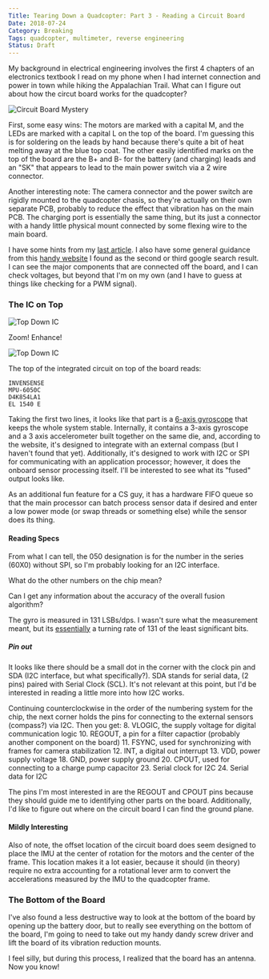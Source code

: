 ```yaml
---
Title: Tearing Down a Quadcopter: Part 3 - Reading a Circuit Board
Date: 2018-07-24
Category: Breaking
Tags: quadcopter, multimeter, reverse engineering
Status: Draft
---
```


My background in electrical engineering involves the first 4 chapters of an
electronics textbook I read on my phone when I had internet connection and power
in town while hiking the Appalachian Trail. What can I figure out about how the
circut board works for the quadcopter?

![Circuit Board Mystery]({attach}img/board_layout.jpg)

First, some easy wins: The motors are marked with a capital M, and the LEDs are
marked with a capital L on the top of the board. I'm guessing this is for
soldering on the leads by hand because there's quite a bit of heat melting away
at the blue top coat. The other easily identified marks on the top of the board
are the B+ and B- for the battery (and charging) leads and an "SK" that appears
to lead to the main power switch via a 2 wire connector.

Another interesting note: The camera connector and the power switch are rigidly
mounted to the quadcopter chasis, so they're actually on their own separate PCB,
probably to reduce the effect that vibration has on the main PCB. The charging
port is essentially the same thing, but its just a connector with a handy little
physical mount connected by some flexing wire to the main board.

I have some hints from my [last article]({filename}break-quad-copter2.md).
I also have some general guidance from this
[handy website](http://www.uchobby.com/index.php/2007/07/15/identifying-electronic-components/)
I found as the second or third google search result. I can see the major
components that are connected off the board, and I can check voltages, but
beyond that I'm on my own (and I have to guess at things like checking for a PWM
signal).

### The IC on Top

![Top Down IC]({attach}img/zoom_enhance.jpg)

Zoom! Enhance!

![Top Down IC]({attach}img/zoom_enhance2.jpg)

The top of the integrated circuit on top of the board reads:

```
INVENSENSE
MPU-6050C
D4K854LA1
EL 1540 E
```

Taking the first two lines, it looks like that part is a 
[6-axis gyroscope](https://www.invensense.com/products/motion-tracking/6-axis/mpu-6050/)
that keeps the whole system stable. Internally, it contains a 3-axis gyroscope
and a 3 axis accelerometer built together on the same die, and, according to the
website, it's designed to integrate with an external compass (but I haven't
found that yet). Additionally, it's designed to work with I2C or SPI for
communicating with an application processor; however, it does the onboard sensor
processing itself. I'll be interested to see what its "fused" output looks like.

As an additional fun feature for a CS guy, it has a hardware FIFO queue so that
the main processor can batch process sensor data if desired and enter a low
power mode (or swap threads or something else) while the sensor does its thing.

#### Reading Specs

From what I can tell, the 050 designation is for the number in the series (60X0)
without SPI, so I'm probably looking for an I2C interface.

What do the other numbers on the chip mean?

Can I get any information about the accuracy of the overall fusion algorithm?

The gyro is measured in 131 LSBs/dps. I wasn't sure what the measurement meant,
but its [essentially](https://arduino.stackexchange.com/questions/14474/what-does-lsb-per-degree-per-second-mean)
a turning rate of 131 of the least significant bits.

##### Pin out

It looks like there should be a small dot in the corner with the clock pin and
SDA (I2C interface, but what specifically?). SDA stands for serial data,
(2 pins) paired with Serial Clock (SCL). It's not relevant at this point, but
I'd be interested in reading a little more into how I2C works.

Continuing counterclockwise in the order of the numbering system for the chip,
the next corner holds the pins for connecting to the external sensors (compass?)
via I2C. Then you get:
    8. VLOGIC, the supply voltage for digital communication logic
    10. REGOUT, a pin for a filter capactior (probably another component on the
    board)
    11. FSYNC, used for synchronizing with frames for camera stabilization
    12. INT, a digital out interrupt
    13. VDD, power supply voltage
    18. GND, power supply ground
    20. CPOUT, used for connecting to a charge pump capacitor
    23. Serial clock for I2C
    24. Serial data for I2C

The pins I'm most interested in are the REGOUT and CPOUT pins because they
should guide me to identifying other parts on the board. Additionally, I'd like
to figure out where on the circuit board I can find the ground plane.

<!-- TODO(buckbaskin): Add a picture of the typical operating circuit -->
<!-- TODO(buckbaskin): Start here -->

#### Mildly Interesting

Also of note, the offset location of the circuit board does seem designed to
place the IMU at the center of rotation for the motors and the center of the
frame. This location makes it a lot easier, because it should (in theory)
require no extra accounting for a rotational lever arm to convert the
accelerations measured by the IMU to the quadcopter frame.

### The Bottom of the Board

I've also found a less destructive way to look at the bottom of the board by
opening up the battery door, but to really see everything on the bottom of the
board, I'm going to need to take out my handy dandy screw driver and lift the
board of its vibration reduction mounts.

I feel silly, but during this process, I realized that the board has an antenna.
Now you know!